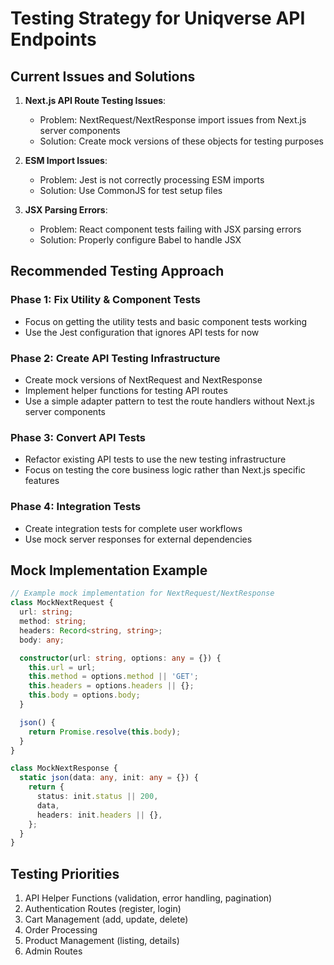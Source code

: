 # Testing Strategy for Uniqverse API Endpoints

## Current Issues and Solutions

1. **Next.js API Route Testing Issues**:
   - Problem: NextRequest/NextResponse import issues from Next.js server components
   - Solution: Create mock versions of these objects for testing purposes

2. **ESM Import Issues**:
   - Problem: Jest is not correctly processing ESM imports
   - Solution: Use CommonJS for test setup files

3. **JSX Parsing Errors**:
   - Problem: React component tests failing with JSX parsing errors
   - Solution: Properly configure Babel to handle JSX

## Recommended Testing Approach

### Phase 1: Fix Utility & Component Tests
- Focus on getting the utility tests and basic component tests working
- Use the Jest configuration that ignores API tests for now

### Phase 2: Create API Testing Infrastructure
- Create mock versions of NextRequest and NextResponse
- Implement helper functions for testing API routes
- Use a simple adapter pattern to test the route handlers without Next.js server components

### Phase 3: Convert API Tests
- Refactor existing API tests to use the new testing infrastructure
- Focus on testing the core business logic rather than Next.js specific features

### Phase 4: Integration Tests
- Create integration tests for complete user workflows
- Use mock server responses for external dependencies

## Mock Implementation Example

```typescript
// Example mock implementation for NextRequest/NextResponse
class MockNextRequest {
  url: string;
  method: string;
  headers: Record<string, string>;
  body: any;

  constructor(url: string, options: any = {}) {
    this.url = url;
    this.method = options.method || 'GET';
    this.headers = options.headers || {};
    this.body = options.body;
  }

  json() {
    return Promise.resolve(this.body);
  }
}

class MockNextResponse {
  static json(data: any, init: any = {}) {
    return {
      status: init.status || 200,
      data,
      headers: init.headers || {},
    };
  }
}
```

## Testing Priorities

1. API Helper Functions (validation, error handling, pagination)
2. Authentication Routes (register, login)
3. Cart Management (add, update, delete)
4. Order Processing
5. Product Management (listing, details)
6. Admin Routes
